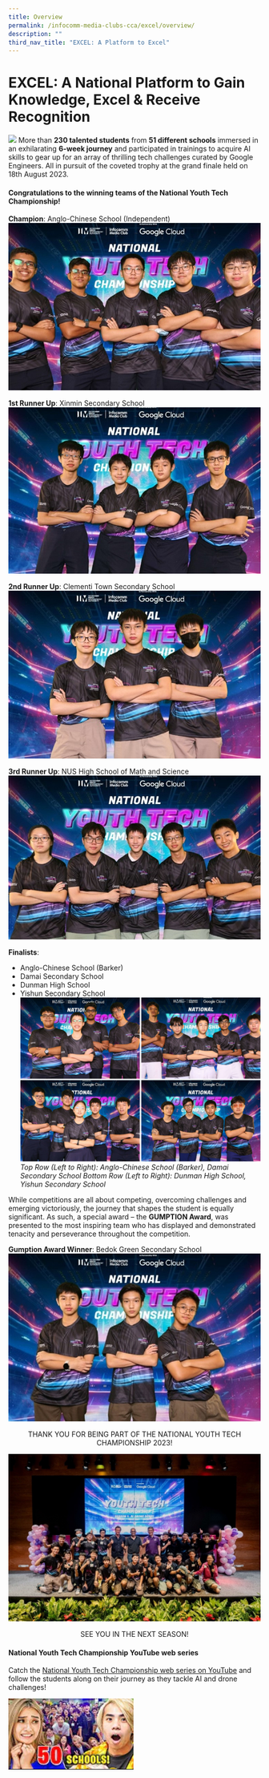 ```yaml
---
title: Overview
permalink: /infocomm-media-clubs-cca/excel/overview/
description: ""
third_nav_title: "EXCEL: A Platform to Excel"
---
```

# EXCEL: A National Platform to Gain Knowledge, Excel &amp; Receive Recognition


![](/images/NYTC2023/nytc%20web%20banner.png)
More than **230 talented students** from **51 different schools** immersed in an exhilarating **6-week journey** and participated in trainings to acquire AI skills to gear up for an array of thrilling tech challenges curated by Google Engineers. All in pursuit of the coveted trophy at the grand finale held on 18th August 2023.

#### **Congratulations to the winning teams of the National Youth Tech Championship!**


**Champion**: Anglo-Chinese School (Independent)
![](/images/NYTC2023/champion%20-%20anglo-chinese%20school%20(independent).jpg)

**1st Runner Up**: Xinmin Secondary School
![](/images/NYTC2023/1st%20runner%20up%20-%20xinmin%20secondary%20school.jpg)

**2nd Runner Up**: Clementi Town Secondary School
![](/images/NYTC2023/2nd%20runner%20up%20-%20clementi%20town%20secondary%20school.jpg)

**3rd Runner Up**: NUS High School of Math and Science
![](/images/NYTC2023/3rd%20runner%20up-%20nus%20high%20school%20of%20math%20and%20science.jpg)

**Finalists**: 
* Anglo-Chinese School (Barker)
* Damai Secondary School
* Dunman High School
* Yishun Secondary School
![](/images/NYTC2023/finalist%20x%204.png)
*Top Row (Left to Right): Anglo-Chinese School (Barker), Damai Secondary School
Bottom Row (Left to Right): Dunman High School, Yishun Secondary School*

While competitions are all about competing, overcoming challenges and emerging victoriously, the journey that shapes the student is equally significant. As such, a special award – the **GUMPTION Award**, was presented to the most inspiring team who has displayed and demonstrated tenacity and perseverance throughout the competition.

**Gumption Award Winner**: Bedok Green Secondary School
![](/images/NYTC2023/gumption%20award%20winner%20-%20bedok%20green%20secondary%20school.jpg)

<center>
  <p> THANK YOU FOR BEING PART OF THE NATIONAL YOUTH TECH CHAMPIONSHIP 2023!</p>
</center>

![](/images/NYTC2023/thank%20you%20for%20being%20part%20of%20the%20national%20youth%20tech%20championship%202023!.jpg)


<center>
  <p> SEE YOU IN THE NEXT SEASON!</p>
</center>

#### National Youth Tech Championship YouTube web series

Catch the [National Youth Tech Championship web series on YouTube](https://www.youtube.com/playlist?list=PLctna5nnXQyPiplW_Sf4Bp8KPbtYky4aR) and follow the students along on their journey as they tackle AI and drone challenges!<br>

![](/images/NYTC2023/national%20youth%20tech%20championship%20youtube%20web%20series.png)